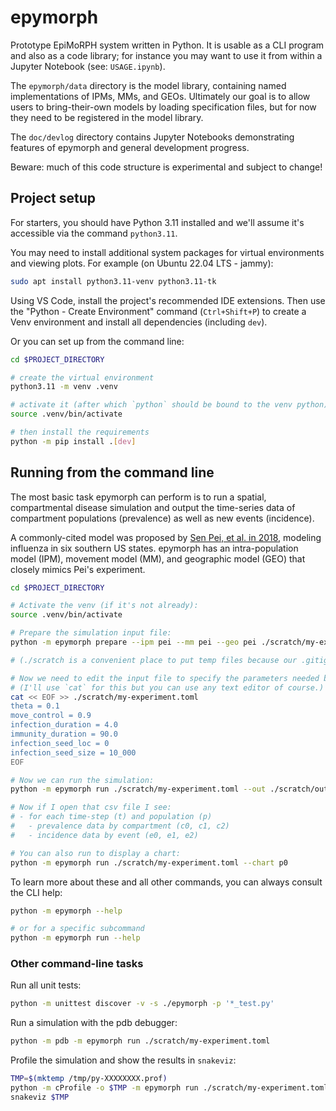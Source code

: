 # epymorph

Prototype EpiMoRPH system written in Python. It is usable as a CLI program and also as a code library; for instance you may want to use it from within a Jupyter Notebook (see: `USAGE.ipynb`).

The `epymorph/data` directory is the model library, containing named implementations of IPMs, MMs, and GEOs. Ultimately our goal is to allow users to bring-their-own models by loading specification files, but for now they need to be registered in the model library.

The `doc/devlog` directory contains Jupyter Notebooks demonstrating features of epymorph and general development progress.

Beware: much of this code structure is experimental and subject to change!

## Project setup

For starters, you should have Python 3.11 installed and we'll assume it's accessible via the command `python3.11`.

You may need to install additional system packages for virtual environments and viewing plots. For example (on Ubuntu 22.04 LTS - jammy):

```bash
sudo apt install python3.11-venv python3.11-tk
```

Using VS Code, install the project's recommended IDE extensions. Then use the "Python - Create Environment" command (`Ctrl+Shift+P`) to create a Venv environment and install all dependencies (including `dev`).

Or you can set up from the command line:

```bash
cd $PROJECT_DIRECTORY

# create the virtual environment
python3.11 -m venv .venv

# activate it (after which `python` should be bound to the venv python)
source .venv/bin/activate

# then install the requirements
python -m pip install .[dev]
```

## Running from the command line

The most basic task epymorph can perform is to run a spatial, compartmental disease simulation and output the time-series data of compartment populations (prevalence) as well as new events (incidence).

A commonly-cited model was proposed by [Sen Pei, et al. in 2018](https://www.pnas.org/doi/10.1073/pnas.1708856115), modeling influenza in six southern US states. epymorph has an intra-population model (IPM), movement model (MM), and geographic model (GEO) that closely mimics Pei's experiment.

```bash
cd $PROJECT_DIRECTORY

# Activate the venv (if it's not already):
source .venv/bin/activate

# Prepare the simulation input file:
python -m epymorph prepare --ipm pei --mm pei --geo pei ./scratch/my-experiment.toml

# (./scratch is a convenient place to put temp files because our .gitignore excludes it)

# Now we need to edit the input file to specify the parameters needed by our combo of IPM and MM:
# (I'll use `cat` for this but you can use any text editor of course.)
cat << EOF >> ./scratch/my-experiment.toml
theta = 0.1
move_control = 0.9
infection_duration = 4.0
immunity_duration = 90.0
infection_seed_loc = 0
infection_seed_size = 10_000
EOF

# Now we can run the simulation:
python -m epymorph run ./scratch/my-experiment.toml --out ./scratch/output.csv

# Now if I open that csv file I see:
# - for each time-step (t) and population (p)
#   - prevalence data by compartment (c0, c1, c2)
#   - incidence data by event (e0, e1, e2)

# You can also run to display a chart:
python -m epymorph run ./scratch/my-experiment.toml --chart p0
```

To learn more about these and all other commands, you can always consult the CLI help:

```bash
python -m epymorph --help

# or for a specific subcommand
python -m epymorph run --help
```

### Other command-line tasks

Run all unit tests:

```bash
python -m unittest discover -v -s ./epymorph -p '*_test.py'
```

Run a simulation with the pdb debugger:

```bash
python -m pdb -m epymorph run ./scratch/my-experiment.toml
```

Profile the simulation and show the results in `snakeviz`:

```bash
TMP=$(mktemp /tmp/py-XXXXXXXX.prof)
python -m cProfile -o $TMP -m epymorph run ./scratch/my-experiment.toml --profile
snakeviz $TMP
```
